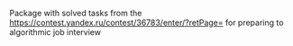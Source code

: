 Package with solved tasks from the https://contest.yandex.ru/contest/36783/enter/?retPage=
for preparing to algorithmic job interview